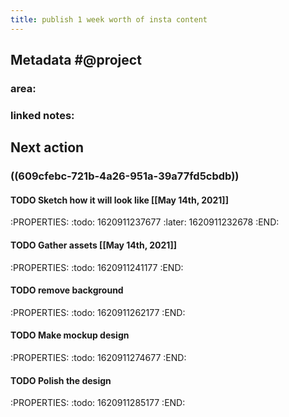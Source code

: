 ```yaml
---
title: publish 1 week worth of insta content
---
```


## **Metadata** #@project
### area:
### linked notes:
## Next  action
### ((609cfebc-721b-4a26-951a-39a77fd5cbdb))
#### TODO Sketch how it will look like [[May 14th, 2021]] 
:PROPERTIES:
:todo: 1620911237677
:later: 1620911232678
:END:
#### TODO Gather assets [[May 14th, 2021]] 
:PROPERTIES:
:todo: 1620911241177
:END:
#### TODO remove background
:PROPERTIES:
:todo: 1620911262177
:END:
#### TODO Make mockup design
:PROPERTIES:
:todo: 1620911274677
:END:
#### TODO Polish the design
:PROPERTIES:
:todo: 1620911285177
:END:

